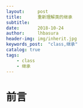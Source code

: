 ```yaml
---  
layout:     post
title:      重新理解类的继承
subtitle:   
date:       2018-10-24
author:     lhbasura
header-img: img/inherit.jpg
keywords_post:  "class,继承"
catalog: true
tags:
    - class
    - 继承    
---  
```

# 前言    
